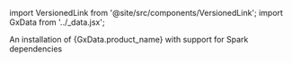 import VersionedLink from '@site/src/components/VersionedLink';
import GxData from '../_data.jsx';

<span><VersionedLink to='/core/set_up_a_gx_environment/install_additional_dependencies?dependencies=spark'>An installation of {GxData.product_name} with support for Spark dependencies</VersionedLink></span>